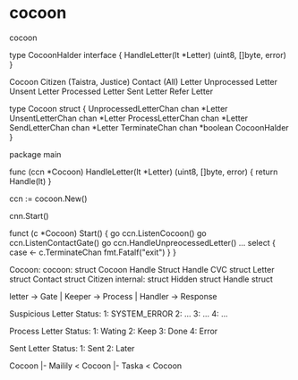# cocoon
cocoon

type CocoonHalder interface {
    HandleLetter(lt *Letter) (uint8, []byte, error)
}

Cocoon
    Citizen (Taistra, Justice)
    Contact (All)
    Letter
        Unprocessed Letter
        Unsent Letter
        Processed Letter
        Sent Letter
        Refer Letter

type Cocoon struct {
    UnprocessedLetterChan chan *Letter
    UnsentLetterChan chan *Letter
    ProcessLetterChan chan *Letter
    SendLetterChan chan *Letter
    TerminateChan chan *boolean
    CocoonHalder
}

package main

func (ccn *Cocoon) HandleLetter(lt *Letter) (uint8, []byte, error) {
    return Handle(lt)
}

ccn := cocoon.New()

cnn.Start()

funct (c *Cocoon) Start() {
    go ccn.ListenCocoon()
    go ccn.ListenContactGate()
    go ccn.HandleUnpreocessedLetter()
    ...
    select {
    case <- c.TerminateChan
        fmt.Fatalf("exit")
    }
}

Cocoon:
    cocoon:
        struct Cocoon
            Handle Struct
            Handle CVC
        struct Letter
        struct Contact
        struct Citizen
    internal:
        struct Hidden
        struct Handle
        struct

letter -> Gate | Keeper -> Process | Handler -> Response


Suspicious Letter Status:
    1: SYSTEM_ERROR
    2: ...
    3: ...
    4: ...

Process Letter Status:
    1: Wating
    2: Keep
    3: Done
    4: Error

Sent Letter Status:
    1: Sent
    2: Later

Cocoon
|- Mailily < Cocoon
|- Taska < Cocoon

